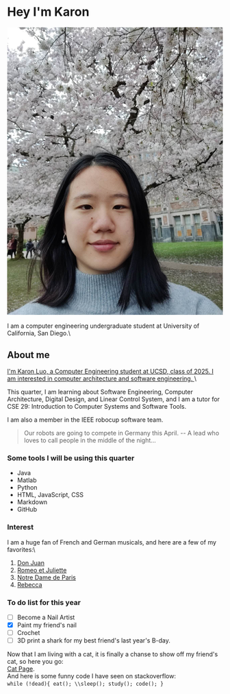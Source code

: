 # Hey I'm Karon
 ![](https://github.com/KaronLan/CSE110/blob/main/images/k1luo.jpg)
 
 I am a computer engineering undergraduate student at University of California, San Diego.\

## About me
 [I'm Karon Luo, a Computer Engineering student at UCSD, class of 2025. I am interested in computer architecture and software engineering. ](images/k1luo.jpg)\
 
 This quarter, I am learning about Software Engineering, Computer Architecture, Digital Design, and Linear Control System, and I am a tutor for CSE 29: Introduction to Computer Systems and Software Tools. 

 I am  also a member in the IEEE robocup software team. 
 > Our robots are going to compete in Germany this April. -- A lead who loves to call people in the middle of the night...

### Some tools I will be using this quarter
 + Java
 + Matlab
 + Python
 + HTML, JavaScript, CSS
 + Markdown
 + GitHub

### Interest
 I am a huge fan of French and German musicals, and here are a few of my favorites:\
 1. [Don Juan](https://www.youtube.com/watch?v=UD6_Kez8rlY)
 2. [Romeo et Juliette](https://www.youtube.com/watch?v=aJ6dNghcBxw)
 3. [Notre Dame de Paris](https://www.youtube.com/watch?v=3AnTqOIgPr0)
 4. [Rebecca](https://www.youtube.com/watch?v=4Nhg90BD3N4)
  
### To do list for this year
 - [ ] Become a Nail Artist
 - [x] Paint my friend's nail
 - [ ] Crochet
 - [ ] 3D print a shark for my best friend's last year's B-day.

 Now that I am living with a cat, it is finally a chanse to show off my friend's cat, so here you go:\
 [Cat Page](cat.md).\
 And here is some funny code I have seen on stackoverflow:\
 `while (!dead){
    eat();
    \\sleep();
    study();
    code();
    }`




